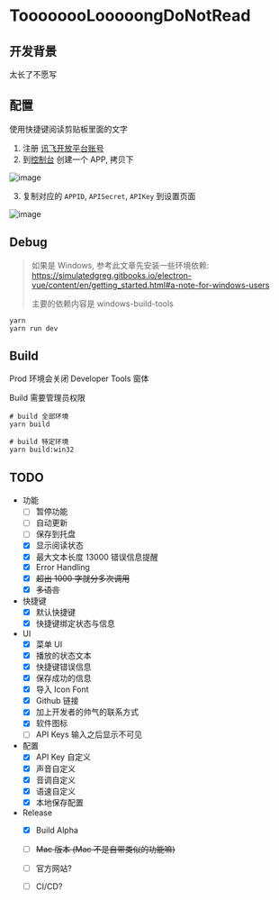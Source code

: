 # ToooooooLooooongDoNotRead

## 开发背景

太长了不愿写

## 配置

使用快捷键阅读剪贴板里面的文字

1. 注册 [讯飞开放平台账号](https://www.xfyun.cn/)
1. 到[控制台](https://console.xfyun.cn/app/myapp) 创建一个 APP, 拷贝下
    
  ![image](https://user-images.githubusercontent.com/10084666/115117637-2f460a80-9fd2-11eb-86f9-1d0f1f64fc75.png)
     
3. 复制对应的 `APPID`, `APISecret`, `APIKey` 到设置页面
    
  ![image](https://user-images.githubusercontent.com/10084666/115117652-408f1700-9fd2-11eb-8088-03feac59cf76.png)
     

## Debug

> 如果是 Windows, 参考此文章先安装一些环境依赖: https://simulatedgreg.gitbooks.io/electron-vue/content/en/getting_started.html#a-note-for-windows-users
> 
> 主要的依赖内容是 windows-build-tools

```
yarn
yarn run dev
```

## Build

Prod 环境会关闭 Developer Tools 窗体

Build 需要管理员权限

```
# build 全部环境
yarn build

# build 特定环境
yarn build:win32
```

## TODO

- 功能
  - [ ] 暂停功能
  - [ ] 自动更新
  - [ ] 保存到托盘
  - [x] 显示阅读状态
  - [x] 最大文本长度 13000 错误信息提醒
  - [x] Error Handling
  - [x] ~~超出 1000 字就分多次调用~~
  - [x] ~~多语言~~
- 快捷键
  - [x] 默认快捷键
  - [x] 快捷键绑定状态与信息
- UI
  - [x] 菜单 UI
  - [x] 播放的状态文本
  - [x] 快捷键错误信息
  - [x] 保存成功的信息
  - [x] 导入 Icon Font
  - [x] Github 链接
  - [x] 加上开发者的帅气的联系方式
  - [x] 软件图标
  - [ ] API Keys 输入之后显示不可见
- 配置
  - [x] API Key 自定义
  - [x] 声音自定义
  - [x] 音调自定义
  - [x] 语速自定义
  - [x] 本地保存配置
- Release
  - [x] Build Alpha
  - [ ] ~~Mac 版本 (Mac 不是自带类似的功能嘛)~~
  - [ ] 官方网站?
  - [ ] CI/CD?

